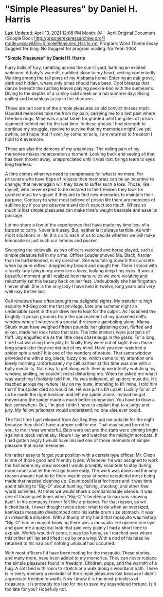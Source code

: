 # "Simple Pleasures" by Daniel H. Harris

Last Updated: April 13, 2021 12:08 PM
Month: 04 - April
Original Document (Google Doc): http://prisonerexpressarchive.org/?mode=essay&file=SimplePleasures_Harris.xml
Program: Word Theme Essay
Suggest for blog: No
Suggest for program mailing: No
Year: 2004

**"Simple Pleasures" by Daniel H. Harris**

Furry balls of fury, tumbling across the sun lit yard, barking an excited welcome. A baby's warmth, cuddled close to my heart, resting contentedly. Walking among the tall pines of my Alabama home: Entering an oak grove, dark and hidden, where only pines should have been. Cool breezes that dance beneath the rustling leaves playing peek-a-boo with the sunbeams. Diving to the depths of a crinkly cold creek on a hot summer day: Rising chilled and breathless to lay in the shadows.

These are but some of the simple pleasures an old convict misses most. Haunted memories take me from my pain; carrying me to a lost past where freedom rings. Mine was a past taken for granted until the gates of prison slammed behind me for the last time. In these ghosts I find strength to continue my struggle, resolve to survive that my memories might live yet awhile, and hope that if ever, by some miracle, I am returned to freedom I hold to it evermore.

These are also the demons of my weakness. The roiling pain of my memories makes incarceration a torment. Looking back and seeing all that has been thrown away, unappreciated until it was lost, brings tears to eyes long tearless.

A time comes when we need to compensate for what is no more. For prisoners who have hope of release their memories can be an incentive to change; that never again will they have to suffer such a loss. Those, like myself, who never expect to be restored to the freedom they took for granted must be vigilant if they are to find new memories to maintain their purpose. Contrary to what most believe of prison life there are moments of sublime joy if you are observant and don't expect too much. Where so much is lost simple pleasures can make time's weight bearable and ease its passage.

Let me share a few of the experiences that have made my time less of a burden to carry. Never is it easy. But, neither is it always terrible. As with most situations in life, it is up to each of us to decide whether we will make lemonade or just such our lemons and pucker.

Sweeping the sidewalk, as two officers watched and horse played, such a simple pleasure fell in my arms. Officer Louder shoved Ms. Black, harder than he had intended, in my direction. She was falling toward the concrete when by pure reflex I dropped my broom and caught her. There I stood with a lovely lady lying in my arms like a lover, looking deep I my eyes. It was a beautiful moment until I realized how many rules we were violating and reluctantly set this beauty back on her feet. Undoubtedly she has forgotten. I never shall. She is the only lady I have held in twelve, long years and very well may be the last.

Cell windows have often brought me delightful sights. My transfer to high security Ad-Seg cost me that privilege. Late one summer night an undeniable scent in the air drew me to look for the culprit. As I scanned the brightly lit prison grounds from the concealment of my darkened cell's window where I witnessed a special threesome gamboling along. Mama Skunk must have weighed fifteen pounds; her glistening coat, fluffed and silken, made her look twice that size. The little stinkers were just balls of fluff. Joy engulfed me as the little ones chase bugs in the grass. For a long time I sat watching them play till finally they were out of sight. Even those long years later they are not out of my mind. Have you ever watched a spider spin a web? It is one of the wonders of nature. That same window provided me with a big, black, fuzzy one, which came to my attention one lonely morning. Unfortunately my cell partner at this time was one with a bully mentality. Not easy to get along with. Seeing me intently watching my window, smiling, he couldn't resist disturbing me. When he asked me what I was watching I foolishly told him. He was indignant, all spiders must die. He reached across me, where I lay on my bunk, intending to kill mine, I told him that if the spider died so would he. He was just a bit upset. Luckily for all of us he made the right decision and left my spider alone. Instead he got moved and the spider made a much better companion. You have to draw a line somewhere. But, I'm glad I didn't have to explain that to a judge and jury. My fellow prisoners would understand; no one else ever could.

The first time I got released from Ad-Seg they put me outside for the night because they didn't have a proper cell for me. That may sound horrid to you; to me it was wonderful. Bats were out and the stars were shining bright against a black velvet sky. Hours I lay and watched the midnight acrobats. If I had gotten angry I would have missed one of those moments of simple pleasure that make memories.

It's rather easy to forget your position with a certain type officer. Mr. Olson is one of those good and friendly types. Whenever he was assigned to work the hall where my crew worked I would promptly volunteer to stay during noon count and let the rest go home early. The work was done and the only reason anyone had to be there was in case of some accidental mess being made that needed cleaning up. Count could last for hours and it was time spent talking to "Big-O" about hunting, fishing, shooting, and other free world activities. At times we would share a companionable silence. It was one of those quiet times when "Big-O"'s tendency to nap was showing itself. In his company I never felt like a prisoner. For that reason, as we kicked back, I never thought twice about what to do when an oversized, kamikaze mosquito divebombed onto his kettle drum size stomach. It was an irresistible situation. With a thump of my hand that mosquito was history. "Big-O" had no way of knowing there was a mosquito. He opened one eye and gave me a quizzical look that said very plainly I had a short time to explain. Worlds wouldn't come, it was too funny, so I reached over where this critter still lay and lifted it up by one wing. With a nod of his head he returned to his nap as if nothing unusual had occurred.

With most officers I'd have been rooting for the mosquito. These stories, and many more, have been added to my memories. They can never replace the simple pleasures found in freedom. Children, pups, and the warmth of a hug. A soft bed with room to stretch or a walk along a woodland path. There is in every memory a reminder of the simple pleasures lost because I didn't appreciate freedom's worth. Now I know it is the most priceless of treasures. It is probably too late for me to save my squandered fortune. Is it too late for you? Hopefully not.